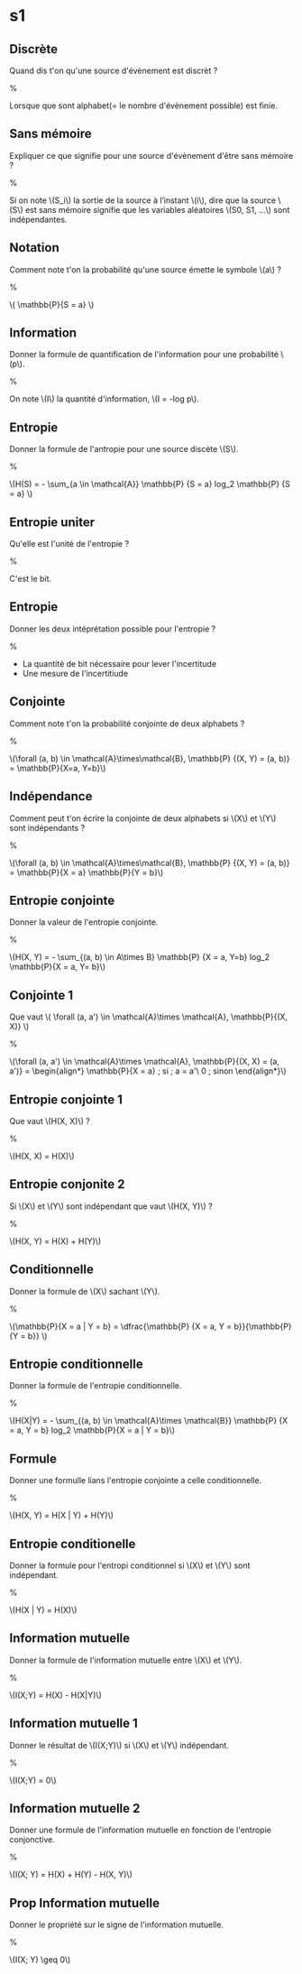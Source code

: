 # s1

## Discrète

Quand dis t'on qu'une source d'évènement est discrèt ?

%

Lorsque que sont alphabet(= le nombre d'évènement possible) est finie.

## Sans mémoire

Expliquer ce que signifie pour une source d'évènement d'être sans mémoire ?

%

Si on note \\(S_i\\) la sortie de la source à l’instant \\(i\\), dire que la source
\\(S\\) est sans mémoire signifie que les variables aléatoires \\(S0, S1, ...\\) sont indépendantes.

## Notation

Comment note t'on la probabilité qu'une source émette le symbole \\(a\\) ?

%

\\( \mathbb{P}\{S = a\} \\)

## Information

Donner la formule de quantification de l'information pour une probabilité \\(p\\).

%

On note \\(I\\) la quantité d'information, \\(I = -log p\\).

## Entropie

Donner la formule de l'antropie pour une source discète \\(S\\).

%

\\(H(S) = - \sum_{a \in \mathcal{A}} \mathbb{P} \{S = a\} log_2 \mathbb{P} \{S = a\} \\)

## Entropie uniter

Qu'elle est l'unité de l'entropie ?

%

C'est le bit.

## Entropie 

Donner les deux intéprétation possible pour l'entropie ?

%

- La quantité de bit nécessaire pour lever l'incertitude
- Une mesure de l'incertitiude

## Conjointe

Comment note t'on la probabilité conjointe de deux alphabets ?

%

\\(\forall (a, b) \in \mathcal{A}\times\mathcal{B}, \mathbb{P} \{(X, Y) = (a, b)\} = \mathbb{P}\{X=a, Y=b\}\\)

## Indépendance

Comment peut t'on écrire la conjointe de deux alphabets si \\(X\\) et \\(Y\\) sont indépendants ?

%

\\(\forall (a, b) \in \mathcal{A}\times\mathcal{B}, \mathbb{P} \{(X, Y) = (a, b)\} = \mathbb{P}\{X = a\} \mathbb{P}\{Y = b\}\\)

## Entropie conjointe

Donner la valeur de l'entropie conjointe.

%

\\(H(X, Y) = - \sum_{(a, b) \in A\times B} \mathbb{P} \{X = a, Y=b\} log_2 \mathbb{P}\{X = a, Y= b\}\\)

## Conjointe 1

Que vaut \\( \forall (a, a') \in \mathcal{A}\times \mathcal{A}, \mathbb{P}\{(X, X)\} \\)

%

\\(\forall (a, a') \in \mathcal{A}\times \mathcal{A}, \mathbb{P}\{(X, X) = (a, a')\} = \begin{align*}
\mathbb{P}\{X = a\} \; si \; a = a'\\
0 \; sinon
\end{align*}\\)

## Entropie conjointe 1

Que vaut \\(H(X, X)\\) ?

%

\\(H(X, X) = H(X)\\)

## Entropie conjonite 2

Si \\(X\\) et \\(Y\\) sont indépendant que vaut \\(H(X, Y)\\) ?

%

\\(H(X, Y) = H(X) + H(Y)\\)

## Conditionnelle

Donner la formule de \\(X\\) sachant \\(Y\\).

%

\\(\mathbb{P}\{X = a | Y = b\} = \dfrac{\mathbb{P} \{X = a, Y = b\}}{\mathbb{P} \{Y = b\}} \\)

## Entropie conditionnelle

Donner la formule de l'entropie conditionnelle.

%

\\(H(X|Y) = - \sum_{(a, b) \in \mathcal{A}\times \mathcal{B}} \mathbb{P} \{X = a, Y = b\} log_2 \mathbb{P}\{X = a | Y = b\}\\)

## Formule

Donner une formulle lians l'entropie conjointe a celle conditionnelle.

%

\\(H(X, Y) = H(X | Y) + H(Y)\\)

## Entropie conditionelle 

Donner la formule pour l'entropi conditionnel si \\(X\\) et \\(Y\\) sont indépendant.

%

\\(H(X | Y) = H(X)\\)

## Information mutuelle

Donner la formule de l'information mutuelle entre \\(X\\) et \\(Y\\).

%

\\(I(X;Y) = H(X) - H(X|Y)\\)

## Information mutuelle 1

Donner le résultat de \\(I(X;Y)\\) si \\(X\\) et \\(Y\\) indépendant.

%

\\(I(X;Y) = 0\\)

## Information mutuelle 2

Donner une formule de l'information mutuelle en fonction de l'entropie conjonctive.

%

\\(I(X; Y) = H(X) + H(Y) - H(X, Y)\\)

## Prop Information mutuelle

Donner le propriété sur le signe de l'information mutuelle.

%

\\(I(X; Y) \geq 0\\)


